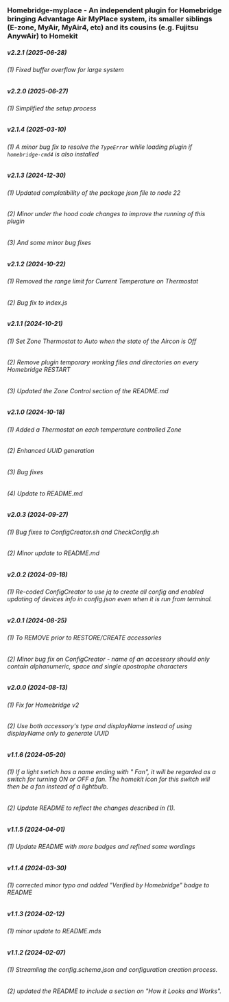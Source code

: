### Homebridge-myplace - An independent plugin for Homebridge bringing Advantage Air MyPlace system, its smaller siblings (E-zone, MyAir, MyAir4, etc) and its cousins (e.g. Fujitsu AnywAir) to Homekit
##### v2.2.1 (2025-06-28)

###### (1) Fixed buffer overflow for large system

##### v2.2.0 (2025-06-27)

###### (1) Simplified the setup process

##### v2.1.4 (2025-03-10)

###### (1) A minor bug fix to resolve the `TypeError` while loading plugin if `homebridge-cmd4` is also installed

##### v2.1.3 (2024-12-30)

###### (1) Updated complatibility of the package json file to node 22   
###### (2) Minor under the hood code changes to improve the running of this plugin
###### (3) And some minor bug fixes

##### v2.1.2 (2024-10-22)

###### (1) Removed the range limit for Current Temperature on Thermostat                                      
###### (2) Bug fix to index.js

##### v2.1.1 (2024-10-21)

###### (1) Set Zone Thermostat to Auto when the state of the Aircon is Off
###### (2) Remove plugin temporary working files and directories on every Homebridge RESTART
###### (3) Updated the Zone Control section of the README.md

##### v2.1.0 (2024-10-18)

###### (1) Added a Thermostat on each temperature controlled Zone
###### (2) Enhanced UUID generation
###### (3) Bug fixes
###### (4) Update to README.md

##### v2.0.3 (2024-09-27)

###### (1) Bug fixes to ConfigCreator.sh and CheckConfig.sh
###### (2) Minor update to README.md

##### v2.0.2 (2024-09-18)

###### (1) Re-coded ConfigCreator to use jq to create all config and enabled updating of devices info in config.json even when it is run from terminal.

##### v2.0.1 (2024-08-25)

###### (1) To REMOVE prior to RESTORE/CREATE accessories
###### (2) Minor bug fix on ConfigCreator - name of an accessory should only contain alphanumeric, space and single apostrophe characters

##### v2.0.0 (2024-08-13)

###### (1) Fix for Homebridge v2
###### (2) Use both accessory's type and displayName instead of using displayName only to generate UUID

##### v1.1.6 (2024-05-20)

###### (1) If a light swtich has a name ending with " Fan", it will be regarded as a switch for turning ON or OFF a fan.  The homekit icon for this switch will then be a fan instead of a lightbulb.
###### (2) Update README to reflect the changes described in (1).

##### v1.1.5 (2024-04-01)

###### (1) Update README with more badges and refined some wordings

##### v1.1.4 (2024-03-30)

###### (1) corrected minor typo and added "Verified by Homebridge" badge to README

##### v1.1.3 (2024-02-12)

###### (1) minor update to README.mds

##### v1.1.2 (2024-02-07)

###### (1) Streamling the config.schema.json and configuration creation process.
###### (2) updated the README to include a section on "How it Looks and Works".
